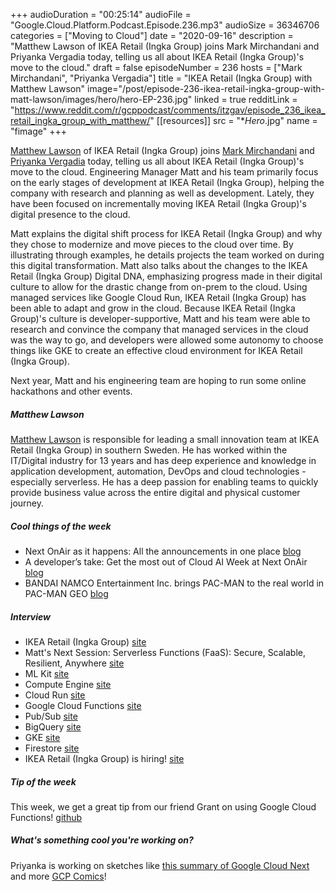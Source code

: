 +++
audioDuration = "00:25:14"
audioFile = "Google.Cloud.Platform.Podcast.Episode.236.mp3"
audioSize = 36346706
categories = ["Moving to Cloud"]
date = "2020-09-16"
description = "Matthew Lawson of IKEA Retail (Ingka Group) joins Mark Mirchandani and Priyanka Vergadia today, telling us all about IKEA Retail (Ingka Group)'s move to the cloud."
draft = false
episodeNumber = 236
hosts = ["Mark Mirchandani", "Priyanka Vergadia"]
title = "IKEA Retail (Ingka Group) with Matthew Lawson"
image="/post/episode-236-ikea-retail-ingka-group-with-matt-lawson/images/hero/hero-EP-236.jpg"
linked = true
redditLink = "https://www.reddit.com/r/gcppodcast/comments/itzgav/episode_236_ikea_retail_ingka_group_with_matthew/"
[[resources]]
  src = "**Hero*.jpg"
  name = "fimage"
+++

[Matthew Lawson](https://twitter.com/kanthael) of IKEA Retail (Ingka Group) joins [Mark Mirchandani](https://twitter.com/markmirch) and [Priyanka Vergadia](https://twitter.com/pvergadia) today, telling us all about IKEA Retail (Ingka Group)'s move to the cloud. Engineering Manager Matt and his team primarily focus on the early stages of development at IKEA Retail (Ingka Group), helping the company with research and planning as well as development. Lately, they have been focused on incrementally moving IKEA Retail (Ingka Group)'s digital presence to the cloud. 

Matt explains the digital shift process for IKEA Retail (Ingka Group) and why they chose to modernize and move pieces to the cloud over time. By illustrating through examples, he details projects the team worked on during this digital transformation. Matt also talks about the changes to the IKEA Retail (Ingka Group) Digital DNA, emphasizing progress made in their digital culture to allow for the drastic change from on-prem to the cloud. Using managed services like Google Cloud Run, IKEA Retail (Ingka Group) has been able to adapt and grow in the cloud. Because IKEA Retail (Ingka Group)'s culture is developer-supportive, Matt and his team were able to research and convince the company that managed services in the cloud was the way to go, and developers were allowed some autonomy to choose things like GKE to create an effective cloud environment for IKEA Retail (Ingka Group).

Next year, Matt and his engineering team are hoping to run some online hackathons and other events. 

##### Matthew Lawson

[Matthew Lawson](https://twitter.com/kanthael) is responsible for leading a small innovation team at IKEA Retail (Ingka Group) in southern Sweden. He has worked within the IT/Digital  industry for 13 years and has deep experience and knowledge in application development, automation, DevOps and cloud technologies - especially serverless. He has a deep passion for enabling teams to quickly provide business value across the entire digital and physical customer journey.

##### Cool things of the week

* Next OnAir as it happens: All the announcements in one place [blog](https://cloud.google.com/blog/topics/google-cloud-next/complete-list-of-announcements-from-google-cloud-next20-onair)
* A developer’s take: Get the most out of Cloud AI Week at Next OnAir [blog](https://cloud.google.com/blog/products/ai-machine-learning/next20-onair-cloud-ai-week-session-guide)
* BANDAI NAMCO Entertainment Inc. brings PAC-MAN to the real world in PAC-MAN GEO [blog](https://cloud.google.com/blog/products/maps-platform/bandai-namco-entertainment-inc-brings-pac-man-real-world-pac-man-geo)

##### Interview

* IKEA Retail (Ingka Group) [site](https://about.ikea.com)
* Matt's Next Session: Serverless Functions (FaaS): Secure, Scalable, Resilient, Anywhere [site](https://cloud.withgoogle.com/next/sf/sessions?session=SVR201)
* ML Kit [site](https://developers.google.com/ml-kit)
* Compute Engine [site](https://cloud.google.com/compute/)
* Cloud Run [site](https://cloud.google.com/run)
* Google Cloud Functions [site](https://cloud.google.com/functions)
* Pub/Sub [site](https://cloud.google.com/pubsub)
* BigQuery [site](https://cloud.google.com/bigquery)
* GKE [site](https://cloud.google.com/kubernetes-engine)
* Firestore [site](https://cloud.google.com/firestore)
* IKEA Retail (Ingka Group) is hiring!  [site](https://join.ingka.com)

##### Tip of the week

This week, we get a great tip from our friend Grant on using Google Cloud Functions! [github](https://github.com/GoogleCloudPlatform/functions-framework)

##### What's something cool you're working on?

Priyanka is working on sketches like [this summary of Google Cloud Next](https://www.youtube.com/watch?v=7OBTwoBZ404&feature=youtu.be) and more [GCP Comics](https://gcpcomics.com)!